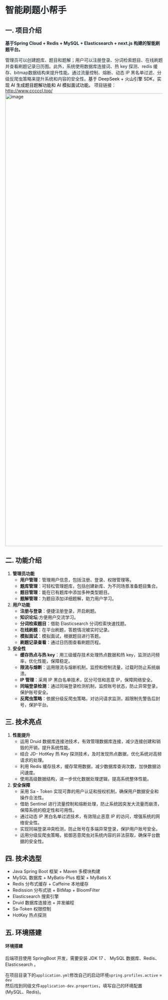 # <font style="color:rgb(31, 35, 40);">智能刷题小帮手</font>
## <font style="color:rgb(31, 35, 40);">一. 项目介绍</font>
**<font style="color:rgb(31, 35, 40);">基于Spring Cloud + Redis + MySQL + Elasticsearch + next.js 构建的智能刷题平台。</font>**

<font style="color:rgb(31, 35, 40);">管理员可以创建题库、题目和题解；用户可以注册登录、分词检索题目、在线刷题并查看刷题记录日历图。此外，系统使用数据库连接词、热 key 探测、redis 缓存、bitmap数据结构来提升性能。通过流量控制、熔断、动态 IP 黑名单过滤、分级反爬虫策略来提升系统和内容的安全性。</font><font style="color:black;">基于 DeepSeek + 火山引擎 SDK，实现 AI 生成题目题解功能和 AI 模拟面试功能。</font>
项目链接：http://www.cccccl.top/
<img width="2500" height="1449" alt="image" src="https://github.com/user-attachments/assets/255019c5-a77d-45cd-9d47-656bfbee9d35" />


## 二. 功能介绍
1. **管理员功能**
    - **用户管理**：管理用户信息，包括注册、登录、权限管理等。
    - **题库管理**：可轻松管理题库，包括创建新库、为不同场景准备题目集合。
    - **题目管理**：能在已有题库中添加多种类型题目。
    - **题解管理**：为题目添加详细题解，助力用户学习。
2. **用户功能**
    - **注册与登录**：便捷注册登录，开启刷题。
    - **知识论坛**:方便用户交流学习。
    - **分词检索题目**：借助 Elasticsearch 分词检索快速找题。
    - **在线刷题**：在平台刷题，答题情况被实时记录。
    - **模拟面试**：模拟面试，根据题目进行答题。
    - **刷题记录查看**：通过日历图查看刷题历程。
3. **安全性**
    - **缓存热点与热 key**：用三级缓存技术处理热点数据和热 key，监测访问频率，优化性能，保障稳定。
    - **限流与熔断**：运用限流与熔断机制，监控和控制流量，过载时防止系统崩溃。
    - **IP 管理**：采用 IP 黑白名单技术，区分可信和恶意 IP，保障网络安全。
    - **同端登录检测**：通过同端登录检测机制，监控账号状态，防止异常登录，保护账号安全。
    - **反爬虫策略**：依据分级反爬虫策略，对访问请求监测，超限制先警告后封号，保护平台。

## 三. 技术亮点
1. **性能提升**
    - 运用 Druid 数据库连接池技术，有效管理数据库连接，减少连接创建和销毁的开销，提升系统性能。
    - 结合 JD- HotKey 热 Key 探测技术，及时发现热点数据，优化系统对高频请求的处理。
    - 利用 Redis 缓存技术，缓存常用数据，减少数据库查询次数，加快数据访问速度。
    - 使用高级数据结构，进一步优化数据处理逻辑，提高系统整体性能。
2. **安全保障**
    - 采用 Sa - Token 实现可靠的用户认证和授权机制，确保用户数据安全和操作合法性。
    - 借助 Sentinel 进行流量控制和熔断处理，防止系统因突发大流量而崩溃，保障系统的稳定性和可用性。
    - 通过动态 IP 黑白名单过滤技术，有效阻止恶意 IP 的访问，增强系统的网络安全性。
    - 实现同端登录冲突检测，防止账号在多端异常登录，保护用户账号安全。
    - 运用分级反爬虫策略，抵御恶意爬虫对系统内容的非法获取，确保平台数据的安全性。

## 四. 技术选型
+ Java Spring Boot 框架 + Maven 多模块构建
+ MySQL 数据库 + MyBatis-Plus 框架 + MyBatis X
+ Redis 分布式缓存 + Caffeine 本地缓存
+ Redission 分布式锁 + BitMap + BloomFilter
+ Elasticsearch 搜索引擎
+ Druid 数据库连接池 + 并发编程
+ Sa-Token 权限控制
+ HotKey 热点探测

## 五. 环境搭建
#### 环境搭建
后端项目使用 SpringBoot 开发，需要安装 JDK 17 、 MySQL 数据库、Redis、Elasticsearch 。

在项目目录下的`application.yml`修改自己的启动环境`spring.profiles.active` = `dev`  
然后找到同级文件`application-dev.properties`，填写自己的环境配置(MySQL、Redis)。

